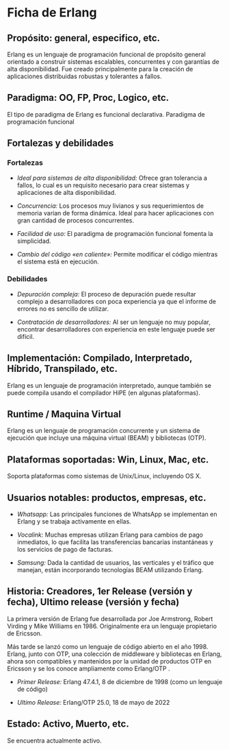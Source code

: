 # **Ficha de Erlang**

## **Propósito: general, especifico, etc.**

Erlang es un lenguaje de programación funcional de propósito general orientado a construir sistemas escalables, concurrentes y con garantías de alta disponibilidad. Fue creado principalmente para la creación de aplicaciones distribuidas robustas y tolerantes a fallos.

## **Paradigma: OO, FP, Proc, Logico, etc.**

El tipo de paradigma de Erlang es funcional declarativa. Paradigma de programación funcional

## **Fortalezas y debilidades**

### Fortalezas

- *Ideal para sistemas de alta disponibilidad:* Ofrece gran tolerancia a fallos, lo cual es un requisito necesario para crear sistemas y aplicaciones de alta disponibilidad.

- *Concurrencia:* Los procesos muy livianos y sus requerimientos de memoria varían de forma dinámica. Ideal para hacer aplicaciones con gran cantidad de procesos concurrentes.

- *Facilidad de uso:* El paradigma de programación funcional fomenta la simplicidad.

- *Cambio del código «en caliente»:* Permite modificar el código mientras el sistema está en ejecución.

### Debilidades

- *Depuración compleja:* El proceso de depuración puede resultar complejo a desarrolladores con poca experiencia ya que el informe de errores no es sencillo de utilizar.

- *Contratación de desarrolladores:* Al ser un lenguaje no muy popular, encontrar desarrolladores con experiencia en este lenguaje puede ser difícil.

## **Implementación: Compilado, Interpretado, Híbrido, Transpilado, etc.**

Erlang es un lenguaje de programación interpretado, aunque también se puede compila usando el compilador HiPE (en algunas plataformas).

## **Runtime / Maquina Virtual**

Erlang es un lenguaje de programación concurrente y un sistema de ejecución que incluye una máquina virtual (BEAM) y bibliotecas (OTP).

## **Plataformas soportadas: Win, Linux, Mac, etc.**

Soporta plataformas como sistemas de Unix/Linux, incluyendo OS X.

## **Usuarios notables: productos, empresas, etc.**

- *Whatsapp:* Las principales funciones de WhatsApp se implementan en Erlang y se trabaja activamente en ellas.

- *Vocalink:* Muchas empresas utilizan Erlang para cambios de pago inmediatos, lo que facilita las transferencias bancarias instantáneas y los servicios de pago de facturas.

- *Samsung:* Dada la cantidad de usuarios, las verticales y el tráfico que manejan, están incorporando tecnologías BEAM utilizando Erlang.

## **Historia: Creadores, 1er Release (versión y fecha), Ultimo release (versión y fecha)**

La primera versión de Erlang fue desarrollada por Joe Armstrong, Robert Virding y Mike Williams en 1986. Originalmente era un lenguaje propietario de Ericsson.

Más tarde se lanzó como un lenguaje de código abierto en el año 1998. Erlang, junto con OTP, una colección de middleware y bibliotecas en Erlang, ahora son compatibles y mantenidos por la unidad de productos OTP en Ericsson y se los conoce ampliamente como Erlang/OTP .

- *Primer Release:* Erlang 47.4.1, 8 de diciembre de 1998 (como un lenguaje de código)

- *Ultimo Release:* Erlang/OTP 25.0, 18 de mayo de 2022

## **Estado: Activo, Muerto, etc.**

Se encuentra actualmente activo.
